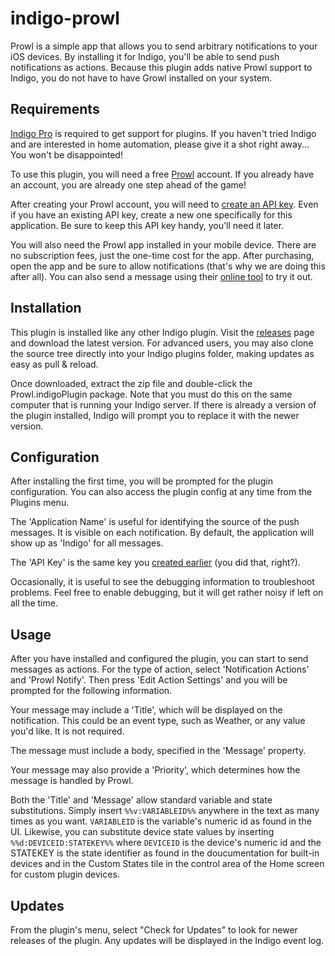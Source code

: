 # indigo-prowl

Prowl is a simple app that allows you to send arbitrary notifications to your iOS devices.  By installing it for Indigo, you'll be
able to send push notifications as actions.  Because this plugin adds native Prowl support to Indigo, you do not have to have Growl
installed on your system.

## Requirements

[Indigo Pro](https://www.indigodomo.com) is required to get support for plugins.  If you haven't tried Indigo and are interested in home
automation, please give it a shot right away...  You won't be disappointed!

To use this plugin, you will need a free [Prowl](http://www.prowlapp.com/) account.  If you already have an account, you are already
one step ahead of the game!

After creating your Prowl account, you will need to [create an API key](https://www.prowlapp.com/api_settings.php).  Even if you have
an existing API key, create a new one specifically for this application.  Be sure to keep this API key handy, you'll need it later.

You will also need the Prowl app installed in your mobile device.  There are no subscription fees, just the one-time cost for the app.
After purchasing, open the app and be sure to allow notifications (that's why we are doing this after all).  You can also send a message
using their [online tool](https://www.prowlapp.com/add_notification.php) to try it out.

## Installation

This plugin is installed like any other Indigo plugin.  Visit the [releases](https://github.com/jheddings/indigo-prowl/releases) page
and download the latest version.  For advanced users, you may also clone the source tree directly into your Indigo plugins folder, making
updates as easy as pull & reload.

Once downloaded, extract the zip file and double-click the Prowl.indigoPlugin package.  Note that you must do this on the same computer
that is running your Indigo server.  If there is already a version of the plugin installed, Indigo will prompt you to replace it with the
newer version.

## Configuration

After installing the first time, you will be prompted for the plugin configuration.  You can also access the plugin config at any time
from the Plugins menu.

The 'Application Name' is useful for identifying the source of the push messages.  It is visible on each notification.  By default, the
application will show up as 'Indigo' for all messages.

The 'API Key' is the same key you [created earlier](https://www.prowlapp.com/api_settings.php) (you did that, right?).

Occasionally, it is useful to see the debugging information to troubleshoot problems.  Feel free to enable debugging, but it will get
rather noisy if left on all the time.

## Usage

After you have installed and configured the plugin, you can start to send messages as actions.  For the type of action, select
'Notification Actions' and 'Prowl Notify'.  Then press 'Edit Action Settings' and you will be prompted for the following information.

Your message may include a 'Title', which will be displayed on the notification.  This could be an event type, such as Weather, or any
value you'd like.  It is not required.

The message must include a body, specified in the 'Message' property.

Your message may also provide a 'Priority', which determines how the message is handled by Prowl.

Both the 'Title' and 'Message' allow standard variable and state substitutions.  Simply insert `%%v:VARIABLEID%%` anywhere in the text
as many times as you want. `VARIABLEID` is the variable's numeric id as found in the UI. Likewise, you can substitute device state values
by inserting `%%d:DEVICEID:STATEKEY%%` where `DEVICEID` is the device's numeric id and the STATEKEY is the state identifier as found in the
doucumentation for built-in devices and in the Custom States tile in the control area of the Home screen for custom plugin devices.

## Updates

From the plugin's menu, select "Check for Updates" to look for newer releases of the plugin.  Any updates will be displayed in the
Indigo event log.
